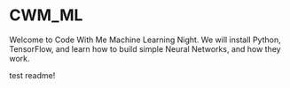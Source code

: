 # CWM_ML
Welcome to Code With Me Machine Learning Night. We will install Python, TensorFlow, and learn how to build simple Neural Networks, and how they work.

test readme!
